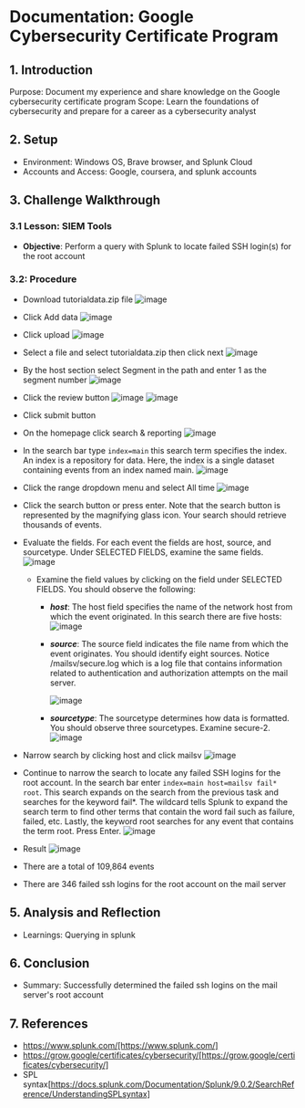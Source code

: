 # Documentation: Google Cybersecurity Certificate Program

## 1. Introduction
Purpose: Document my experience and share knowledge on the Google cybersecurity certificate program
Scope: Learn the foundations of cybersecurity and prepare for a career as a cybersecurity analyst

## 2. Setup
- Environment: Windows OS, Brave browser, and Splunk Cloud
- Accounts and Access: Google, coursera, and splunk accounts

## 3. Challenge Walkthrough

### 3.1 Lesson: SIEM Tools
- **Objective**: Perform a query with Splunk to locate failed SSH login(s) for the root account

### 3.2: Procedure

- Download tutorialdata.zip file
![image](https://github.com/abelmorad/Documentation-Splunk/assets/110463619/587bce49-5992-480e-bbe9-36db82a7eb79)

- Click Add data
![image](https://github.com/abelmorad/Documentation-Splunk/assets/110463619/29c9ce07-072b-4aac-bdd7-dbd3335b6d0a)

- Click upload
![image](https://github.com/abelmorad/Documentation-Splunk/assets/110463619/14c07ba5-6e1f-440f-b9a7-51dffe55325a)

- Select a file and select tutorialdata.zip then click next
![image](https://github.com/abelmorad/Documentation-Splunk/assets/110463619/b88157ba-6b30-46c9-ba99-5f3c78c1b84a)

- By the host section select Segment in the path and enter 1 as the segment number
![image](https://github.com/abelmorad/Documentation-Splunk/assets/110463619/eb513d8a-1f9d-4afd-9413-dade17314a3a)

- Click the review button
![image](https://github.com/abelmorad/Documentation-Splunk/assets/110463619/b94ea46f-d517-41c6-a613-7ff9ca2185b7)
![image](https://github.com/abelmorad/Documentation-Splunk/assets/110463619/17bd5ba7-0a6a-4a46-9c4c-29e6114a056a)

- Click submit button

- On the homepage click search & reporting
![image](https://github.com/abelmorad/Documentation-Splunk/assets/110463619/a1c52c7b-9cd8-48a0-a30c-c8c18eb7c2dd)

- In the search bar type `index=main` this search term specifies the index. An index is a repository for data. Here, the index is a single dataset containing events from an index named main.
![image](https://github.com/abelmorad/Documentation-Splunk/assets/110463619/146083bd-8c41-4107-b5c1-597047ca93fc)

- Click the range dropdown menu and select All time
![image](https://github.com/abelmorad/Documentation-Splunk/assets/110463619/4f0ce97b-9edc-4ec2-8a1f-81ce6984fffa)
 
- Click the search button or press enter. Note that the search button is represented by the magnifying glass icon. Your search should retrieve thousands of events.

- Evaluate the fields. For each event the fields are host, source, and sourcetype. Under SELECTED FIELDS, examine the same fields.
![image](https://github.com/abelmorad/Documentation-Splunk/assets/110463619/56b59171-fbd9-42ac-b236-b6939df083d8)
  - Examine the field values by clicking on the field under SELECTED FIELDS. You should observe the following:
    - ***host***: The host field specifies the name of the network host from which the event originated. In this search there are five hosts:
      ![image](https://github.com/abelmorad/Documentation-Splunk/assets/110463619/e1501ab7-3c96-4ee7-a2ed-fdd98078ccf6)
    - ***source***: The source field indicates the file name from which the event originates. You should identify eight sources. Notice /mailsv/secure.log which is a log file that contains information related to authentication and authorization attempts on the mail server.
      
      ![image](https://github.com/abelmorad/Documentation-Splunk/assets/110463619/ffb98306-99f0-4c0a-b766-283c25ac7943)
    - ***sourcetype***: The sourcetype determines how data is formatted. You should observe three sourcetypes. Examine secure-2.
      ![image](https://github.com/abelmorad/Documentation-Splunk/assets/110463619/09089b8a-a536-4e50-aa9e-7f85e4281ac5)

- Narrow search by clicking host and click mailsv
![image](https://github.com/abelmorad/Documentation-Splunk/assets/110463619/911502f3-7000-4cfa-bade-33add7ae3748)

- Continue to narrow the search to locate any failed SSH logins for the root account. In the search bar enter `index=main host=mailsv fail* root`. This search expands on the search from the previous task and searches for the keyword fail*. The wildcard tells Splunk to expand the search term to find other terms that contain the word fail such as failure, failed, etc. Lastly, the keyword root searches for any event that contains the term root. Press Enter.
![image](https://github.com/abelmorad/Documentation-Splunk/assets/110463619/2aea47db-a711-4c60-b7b6-b6d1265bf26d)

- Result
![image](https://github.com/abelmorad/Documentation-Splunk/assets/110463619/5d0f0a72-c9bc-4b1c-a0e6-18b3db1d3883)
 - There are a total of 109,864 events
 - There are 346 failed ssh logins for the root account on the mail server

## 5. Analysis and Reflection
- Learnings: Querying in splunk

## 6. Conclusion
- Summary: Successfully determined the failed ssh logins on the mail server's root account
  
## 7. References
- https://www.splunk.com/[https://www.splunk.com/]
- https://grow.google/certificates/cybersecurity/[https://grow.google/certificates/cybersecurity/]
- SPL syntax[https://docs.splunk.com/Documentation/Splunk/9.0.2/SearchReference/UnderstandingSPLsyntax]
